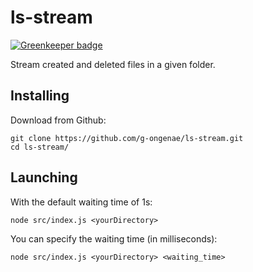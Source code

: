 # ls-stream

[![Greenkeeper badge](https://badges.greenkeeper.io/g-ongenae/ls-stream.svg)](https://greenkeeper.io/)

Stream created and deleted files in a given folder.

## Installing

Download from Github:
```
git clone https://github.com/g-ongenae/ls-stream.git
cd ls-stream/
```

## Launching

With the default waiting time of 1s:
```
node src/index.js <yourDirectory>
```

You can specify the waiting time (in milliseconds):
```
node src/index.js <yourDirectory> <waiting_time>
```
